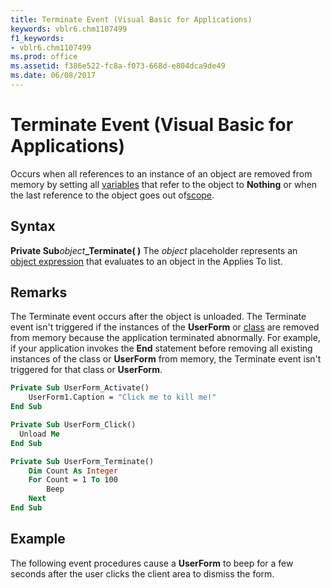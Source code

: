 ```yaml
---
title: Terminate Event (Visual Basic for Applications)
keywords: vblr6.chm1107499
f1_keywords:
- vblr6.chm1107499
ms.prod: office
ms.assetid: f386e522-fc8a-f073-668d-e804dca9de49
ms.date: 06/08/2017
---
```



# Terminate Event (Visual Basic for Applications)



Occurs when all references to an instance of an object are removed from memory by setting all [variables](../../Glossary/vbe-glossary.md#variable) that refer to the object to **Nothing** or when the last reference to the object goes out of[scope](../../Glossary/vbe-glossary.md#scope).

## Syntax

**Private Sub**_object_**_Terminate( )**
The  _object_ placeholder represents an [object expression](../../Glossary/vbe-glossary.md#object-expression) that evaluates to an object in the Applies To list.

## Remarks

The Terminate event occurs after the object is unloaded. The Terminate event isn't triggered if the instances of the  **UserForm** or [class](../../Glossary/vbe-glossary.md#class) are removed from memory because the application terminated abnormally. For example, if your application invokes the **End** statement before removing all existing instances of the class or **UserForm** from memory, the Terminate event isn't triggered for that class or **UserForm**.



```vb
Private Sub UserForm_Activate()
    UserForm1.Caption = "Click me to kill me!"
End Sub

Private Sub UserForm_Click()
  Unload Me
End Sub

Private Sub UserForm_Terminate()
    Dim Count As Integer
    For Count = 1 To 100
        Beep
    Next
End Sub
```


## Example

The following event procedures cause a  **UserForm** to beep for a few seconds after the user clicks the client area to dismiss the form.


